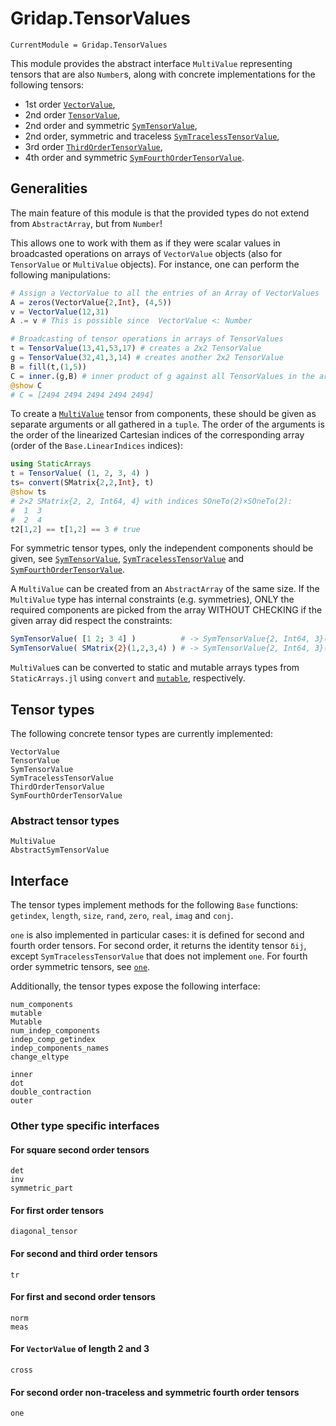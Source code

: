 # Gridap.TensorValues

```@meta
CurrentModule = Gridap.TensorValues
```

This module provides the abstract interface `MultiValue` representing tensors
that are also `Number`s, along with concrete implementations for the following
tensors:
- 1st order [`VectorValue`](@ref),
- 2nd order [`TensorValue`](@ref),
- 2nd order and symmetric [`SymTensorValue`](@ref),
- 2nd order, symmetric and traceless [`SymTracelessTensorValue`](@ref),
- 3rd order [`ThirdOrderTensorValue`](@ref),
- 4th order and symmetric [`SymFourthOrderTensorValue`](@ref).

## Generalities

The main feature of this module is that the provided types do not extend from `AbstractArray`, but from `Number`!

This allows one to work with them as if they were scalar values in broadcasted operations on arrays of `VectorValue` objects (also for `TensorValue` or `MultiValue` objects). For instance, one can perform the following manipulations:
```julia
# Assign a VectorValue to all the entries of an Array of VectorValues
A = zeros(VectorValue{2,Int}, (4,5))
v = VectorValue(12,31)
A .= v # This is possible since  VectorValue <: Number

# Broadcasting of tensor operations in arrays of TensorValues
t = TensorValue(13,41,53,17) # creates a 2x2 TensorValue
g = TensorValue(32,41,3,14) # creates another 2x2 TensorValue
B = fill(t,(1,5))
C = inner.(g,B) # inner product of g against all TensorValues in the array B
@show C
# C = [2494 2494 2494 2494 2494]
```

To create a [`MultiValue`](@ref) tensor from components, these should be given
as separate arguments or all gathered in a `tuple`. The order of the arguments
is the order of the linearized Cartesian indices of the corresponding array
(order of the `Base.LinearIndices` indices):
```julia
using StaticArrays
t = TensorValue( (1, 2, 3, 4) )
ts= convert(SMatrix{2,2,Int}, t)
@show ts
# 2×2 SMatrix{2, 2, Int64, 4} with indices SOneTo(2)×SOneTo(2):
#  1  3
#  2  4
t2[1,2] == t[1,2] == 3 # true
```
For symmetric tensor types, only the independent components should be given, see
[`SymTensorValue`](@ref), [`SymTracelessTensorValue`](@ref) and [`SymFourthOrderTensorValue`](@ref).

A `MultiValue` can be created from an `AbstractArray` of the same size. If the
`MultiValue` type has internal constraints (e.g. symmetries), ONLY the required
components are picked from the array WITHOUT CHECKING if the given array
did respect the constraints:
```julia
SymTensorValue( [1 2; 3 4] )          # -> SymTensorValue{2, Int64, 3}(1, 2, 4)
SymTensorValue( SMatrix{2}(1,2,3,4) ) # -> SymTensorValue{2, Int64, 3}(1, 3, 4)
```

`MultiValue`s can be converted to static and mutable arrays types from
`StaticArrays.jl` using `convert` and [`mutable`](@ref), respectively.

## Tensor types

The following concrete tensor types are currently implemented:

```@docs
VectorValue
TensorValue
SymTensorValue
SymTracelessTensorValue
ThirdOrderTensorValue
SymFourthOrderTensorValue
```

### Abstract tensor types

```@docs
MultiValue
AbstractSymTensorValue
```

## Interface

The tensor types implement methods for the following `Base` functions: `getindex`, `length`, `size`, `rand`, `zero`, `real`, `imag` and `conj`.

`one` is also implemented in particular cases: it is defined for second
and fourth order tensors. For second order, it returns the identity tensor `δij`,
except `SymTracelessTensorValue` that does not implement `one`. For fourth order symmetric tensors, see [`one`](@ref).

Additionally, the tensor types expose the following interface:

```@docs
num_components
mutable
Mutable
num_indep_components
indep_comp_getindex
indep_components_names
change_eltype

inner
dot
double_contraction
outer
```

### Other type specific interfaces

#### For square second order tensors

```@docs
det
inv
symmetric_part
```

#### For first order tensors

```@docs
diagonal_tensor
```

#### For second and third order tensors

```@docs
tr
```

#### For first and second order tensors

```@docs
norm
meas
```

#### For `VectorValue` of length 2 and 3

```@docs
cross
```

#### For second order non-traceless and symmetric fourth order tensors

```@docs
one
```

